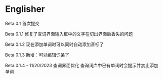 # Englisher

Beta 0.1
首次提交

Beta 0.1.1
修复了查词界面输入框中的文字在切出界面后丢失的问题

Beta 0.1.2
现在添加单词时可以同时自动添加音标了

Beta 0.1.3
新增：可以编辑词条了

Beta 0.1.4 - 11/20/2023
查词界面优化
查询词库中已有单词时会提示并禁止添加单词